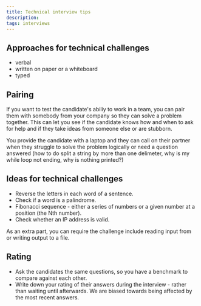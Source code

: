 ```yaml
---
title: Technical interview tips
description:
tags: interviews
---
```


## Approaches for technical challenges

- verbal
- written on paper or a whiteboard
- typed

## Pairing

If you want to test the candidate's abiliy to work in a team, you can pair them with somebody from your company so they can solve a problem together. This can let you see if the candidate knows how and when to ask for help and if they take ideas from someone else or are stubborn.

You provide the candidate with a laptop and they can call on their partner when they struggle to solve the problem logically or need a question answered (how to do split a string by more than one delimeter, why is my while loop not ending, why is nothing printed?)

## Ideas for technical challenges

- Reverse the letters in each word of a sentence.
- Check if a word is a palindrome.
- Fibonacci sequence - either a series of numbers or a given number at a position (the Nth number).
- Check whether an IP address is valid.

As an extra part, you can require the challenge include reading input from or writing output to a file.

## Rating

- Ask the candidates the same questions, so you have a benchmark to compare against each other.
- Write down your rating of their answers during the interview - rather than waiting until afterwards. We are biased towards being affected by the most recent answers.
